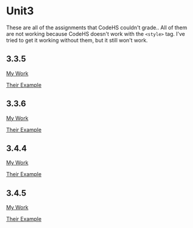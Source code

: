 # Unit3

These are all of the assignments that CodeHS couldn't grade.. All of them are not working because CodeHS doesn't work with the `<style>` tag. I've tried to get it working without them, but it still won't work.

3.3.5
-

[My Work](https://codehs.com/editor/html/415415/2564367/index.html)

[Their Example](https://codehs.com/editor/415415/solution/index.html)

3.3.6
-

[My Work](https://codehs.com/editor/html/458183/2564367/index.html)

[Their Example](https://codehs.com/editor/458183/solution/index.html)

3.4.4
-

[My Work](https://codehs.com/editor/html/415420/2564367/index.html)

[Their Example](https://codehs.com/editor/415420/solution/index.html)

3.4.5
-

[My Work](https://codehs.com/editor/html/415421/2564367/index.html)

[Their Example](https://codehs.com/editor/415421/solution/index.html)
